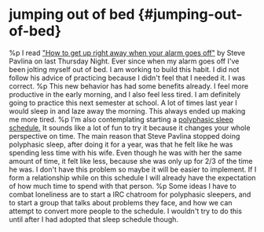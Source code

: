 # jumping out of bed {#jumping-out-of-bed}
%p
  I read <a href="http://www.stevepavlina.com/blog/2006/04/how-to-get-up-right-away-when-your-alarm-goes-off/">"How to get up right away when your alarm goes off"</a> by Steve Pavlina on last Thursday Night. Ever since when my alarm goes off I've been jolting myself out of bed. I am working to build this habit. I did not follow his advice of practicing because I didn't feel that I needed it. I was correct.
%p
  This new behavior has had some benefits already. I feel more productive in the early morning, and I also feel less tired. I am definitely going to practice this next semester at school. A lot of times last year I would sleep in and laze away the morning. This always ended up making me more tired.
%p
  I'm also contemplating starting a <a href="http://en.wikipedia.org/wiki/Polyphasic_sleep">polyphasic sleep schedule.</a> It sounds like a lot of fun to try it because it changes your whole perspective on time. The main reason that Steve Pavlina stopped doing polyphasic sleep, after doing it for a year, was that he felt like he was spending less time with his wife. Even though he was with her the same amount of time, it felt like less, because she was only up for 2/3 of the time he was. I don't have this problem so maybe it will be easier to implement. If I form a relationship while on this schedule I will already have the expectation of how much time to spend with that person.
%p
  Some ideas I have to combat loneliness are to start a IRC chatroom for polyphasic sleepers, and to start a group that talks about problems they face, and how we can attempt to convert more people to the schedule. I wouldn't try to do this until after I had adopted that sleep schedule though.
